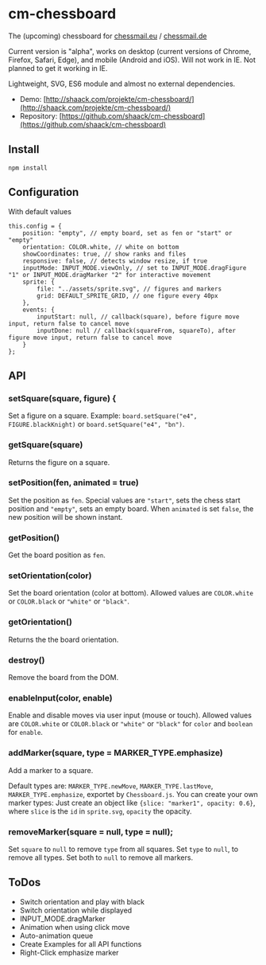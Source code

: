 # cm-chessboard

The (upcoming) chessboard for [chessmail.eu](https://www.chessmail.eu) / [chessmail.de](https://www.chessmail.de)

Current version is "alpha", works on desktop (current versions of Chrome, Firefox, Safari, Edge), 
and mobile (Android and iOS). Will not work in IE. Not planned to get it working in IE.

Lightweight, SVG, ES6 module and almost no external dependencies.

- Demo: [http://shaack.com/projekte/cm-chessboard/](http://shaack.com/projekte/cm-chessboard/)
- Repository: [https://github.com/shaack/cm-chessboard](https://github.com/shaack/cm-chessboard)

## Install

`npm install`

## Configuration

With default values
```
this.config = {
    position: "empty", // empty board, set as fen or "start" or "empty"
    orientation: COLOR.white, // white on bottom
    showCoordinates: true, // show ranks and files
    responsive: false, // detects window resize, if true
    inputMode: INPUT_MODE.viewOnly, // set to INPUT_MODE.dragFigure "1" or INPUT_MODE.dragMarker "2" for interactive movement
    sprite: {
        file: "../assets/sprite.svg", // figures and markers
        grid: DEFAULT_SPRITE_GRID, // one figure every 40px
    },
    events: {
        inputStart: null, // callback(square), before figure move input, return false to cancel move
        inputDone: null // callback(squareFrom, squareTo), after figure move input, return false to cancel move
    }
};
```  

## API

### setSquare(square, figure) {

Set a figure on a square. Example: `board.setSquare("e4", FIGURE.blackKnight)` or
`board.setSquare("e4", "bn")`.

### getSquare(square)

Returns the figure on a square.

### setPosition(fen, animated = true)

Set the position as `fen`. Special values are `"start"`, sets the chess start position and 
`"empty"`, sets an empty board. When `animated` is set `false`, the new position will be 
shown instant.

### getPosition()

Get the board position as `fen`.

### setOrientation(color)

Set the board orientation (color at bottom). Allowed values are `COLOR.white` or `COLOR.black` 
or `"white"` or `"black"`.

###  getOrientation()

Returns the the board orientation. 

### destroy()

Remove the board from the DOM.

### enableInput(color, enable)

Enable and disable moves via user input (mouse or touch). Allowed values are `COLOR.white` or `COLOR.black` 
 or `"white"` or `"black"` for `color` and `boolean` for `enable`.
 
### addMarker(square, type = MARKER_TYPE.emphasize)

Add a marker to a square.

Default types are: `MARKER_TYPE.newMove`, `MARKER_TYPE.lastMove`, `MARKER_TYPE.emphasize`,
exportet by `Chessboard.js`. You can create your own marker types: Just create an object like 
`{slice: "marker1", opacity: 0.6}`, where `slice` is the `id` in `sprite.svg`, `opacity` the opacity.

### removeMarker(square = null, type = null);

Set `square` to `null` to remove `type` from all squares.
Set `type` to `null`, to remove all types. Set both to `null` to remove all markers.

## ToDos

- Switch orientation and play with black
- Switch orientation while displayed
- INPUT_MODE.dragMarker
- Animation when using click move
- Auto-animation queue
- Create Examples for all API functions
- Right-Click emphasize marker